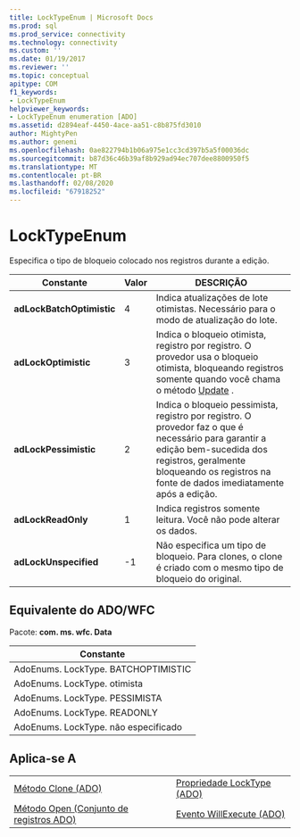 ```yaml
---
title: LockTypeEnum | Microsoft Docs
ms.prod: sql
ms.prod_service: connectivity
ms.technology: connectivity
ms.custom: ''
ms.date: 01/19/2017
ms.reviewer: ''
ms.topic: conceptual
apitype: COM
f1_keywords:
- LockTypeEnum
helpviewer_keywords:
- LockTypeEnum enumeration [ADO]
ms.assetid: d2894eaf-4450-4ace-aa51-c8b875fd3010
author: MightyPen
ms.author: genemi
ms.openlocfilehash: 0ae822794b1b06a975e1cc3cd397b5a5f00036dc
ms.sourcegitcommit: b87d36c46b39af8b929ad94ec707dee8800950f5
ms.translationtype: MT
ms.contentlocale: pt-BR
ms.lasthandoff: 02/08/2020
ms.locfileid: "67918252"
---
```

# <a name="locktypeenum"></a>LockTypeEnum
Especifica o tipo de bloqueio colocado nos registros durante a edição.  
  
|Constante|Valor|DESCRIÇÃO|  
|--------------|-----------|-----------------|  
|**adLockBatchOptimistic**|4|Indica atualizações de lote otimistas. Necessário para o modo de atualização do lote.|  
|**adLockOptimistic**|3|Indica o bloqueio otimista, registro por registro. O provedor usa o bloqueio otimista, bloqueando registros somente quando você chama o método [Update](../../../ado/reference/ado-api/update-method.md) .|  
|**adLockPessimistic**|2|Indica o bloqueio pessimista, registro por registro. O provedor faz o que é necessário para garantir a edição bem-sucedida dos registros, geralmente bloqueando os registros na fonte de dados imediatamente após a edição.|  
|**adLockReadOnly**|1|Indica registros somente leitura. Você não pode alterar os dados.|  
|**adLockUnspecified**|-1|Não especifica um tipo de bloqueio. Para clones, o clone é criado com o mesmo tipo de bloqueio do original.|  
  
## <a name="adowfc-equivalent"></a>Equivalente do ADO/WFC  
 Pacote: **com. ms. wfc. Data**  
  
|Constante|  
|--------------|  
|AdoEnums. LockType. BATCHOPTIMISTIC|  
|AdoEnums. LockType. otimista|  
|AdoEnums. LockType. PESSIMISTA|  
|AdoEnums. LockType. READONLY|  
|AdoEnums. LockType. não especificado|  
  
## <a name="applies-to"></a>Aplica-se A  
  
|||  
|-|-|  
|[Método Clone (ADO)](../../../ado/reference/ado-api/clone-method-ado.md)|[Propriedade LockType (ADO)](../../../ado/reference/ado-api/locktype-property-ado.md)|  
|[Método Open (Conjunto de registros ADO)](../../../ado/reference/ado-api/open-method-ado-recordset.md)|[Evento WillExecute (ADO)](../../../ado/reference/ado-api/willexecute-event-ado.md)|
